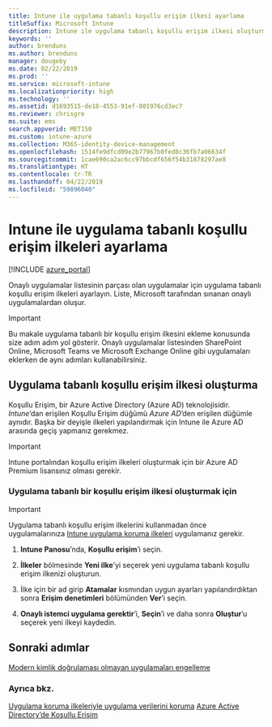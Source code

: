 ```yaml
---
title: Intune ile uygulama tabanlı koşullu erişim ilkesi ayarlama
titleSuffix: Microsoft Intune
description: Intune ile uygulama tabanlı koşullu erişim ilkesi oluşturmayı öğrenin.
keywords: ''
author: brenduns
ms.author: brenduns
manager: dougeby
ms.date: 02/22/2019
ms.prod: ''
ms.service: microsoft-intune
ms.localizationpriority: high
ms.technology: ''
ms.assetid: d1693515-de18-4553-91ef-801976cd3ec7
ms.reviewer: chrisgre
ms.suite: ems
search.appverid: MET150
ms.custom: intune-azure
ms.collection: M365-identity-device-management
ms.openlocfilehash: 1514fe9dfcd09e2b77967b0fed8c36fb7a06634f
ms.sourcegitcommit: 1cae690ca2ac6cc97bbcdf656f54b31878297ae8
ms.translationtype: HT
ms.contentlocale: tr-TR
ms.lasthandoff: 04/22/2019
ms.locfileid: "59896040"
---
```

# <a name="set-up-app-based-conditional-access-policies-with-intune"></a>Intune ile uygulama tabanlı koşullu erişim ilkeleri ayarlama

[!INCLUDE [azure_portal](./includes/azure_portal.md)]

Onaylı uygulamalar listesinin parçası olan uygulamalar için uygulama tabanlı koşullu erişim ilkeleri ayarlayın. Liste, Microsoft tarafından sınanan onaylı uygulamalardan oluşur.

> [!IMPORTANT]
> Bu makale uygulama tabanlı bir koşullu erişim ilkesini ekleme konusunda size adım adım yol gösterir. Onaylı uygulamalar listesinden SharePoint Online, Microsoft Teams ve Microsoft Exchange Online gibi uygulamaları eklerken de aynı adımları kullanabilirsiniz.

## <a name="create-app-based-conditional-access-policies"></a>Uygulama tabanlı koşullu erişim ilkesi oluşturma
Koşullu Erişim, bir Azure Active Directory (Azure AD) teknolojisidir. *Intune*’dan erişilen Koşullu Erişim düğümü *Azure AD*’den erişilen düğümle aynıdır. Başka bir deyişle ilkeleri yapılandırmak için Intune ile Azure AD arasında geçiş yapmanız gerekmez.

> [!IMPORTANT]
> Intune portalından koşullu erişim ilkeleri oluşturmak için bir Azure AD Premium lisansınız olması gerekir.

### <a name="to-create-an-app-based-conditional-access-policy"></a>Uygulama tabanlı bir koşullu erişim ilkesi oluşturmak için

> [!IMPORTANT]
> Uygulama tabanlı koşullu erişim ilkelerini kullanmadan önce uygulamalarınıza [Intune uygulama koruma ilkeleri](app-protection-policies.md) uygulamanız gerekir.

1. **Intune Panosu**’nda, **Koşullu erişim**’i seçin.

2. **İlkeler** bölmesinde **Yeni ilke**’yi seçerek yeni uygulama tabanlı koşullu erişim ilkenizi oluşturun.

4. İlke için bir ad girip **Atamalar** kısmından uygun ayarları yapılandırdıktan sonra **Erişim denetimleri** bölümünden **Ver**’i seçin.

5. **Onaylı istemci uygulama gerektir**’i, **Seçin**’i ve daha sonra **Oluştur**’u seçerek yeni ilkeyi kaydedin.

## <a name="next-steps"></a>Sonraki adımlar
[Modern kimlik doğrulaması olmayan uygulamaları engelleme](app-modern-authentication-block.md)

### <a name="see-also"></a>Ayrıca bkz.

[Uygulama koruma ilkeleriyle uygulama verilerini koruma](app-protection-policies.md)
[Azure Active Directory’de Koşullu Erişim](https://docs.microsoft.com/azure/active-directory/active-directory-conditional-access)
